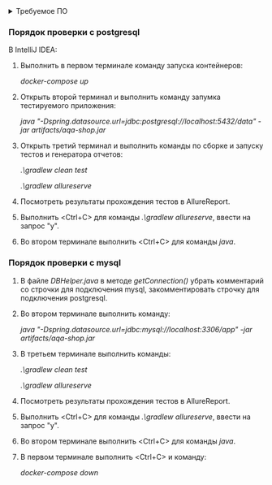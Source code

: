 <details>
   <summary>Требуемое ПО</summary>

На компьютере дожны быть установлены
1. OC Windows не ниже 10 версии,
1. Docker и образы:
- node-app:1.0
- postgres:12-alpine
- mysql:8.0
</details>

### Порядок проверки с postgresql
В IntelliJ IDEA:
1. Выполнить в первом терминале команду запуска контейнеров:

    *docker-compose up*

2. Открыть второй терминал и выполнить команду запумка тестируемого приложения:

    *java "-Dspring.datasource.url=jdbc:postgresql://localhost:5432/data" -jar artifacts/aqa-shop.jar*

3. Открыть третий терминал и выполнить команды по сборке и запуску тестов и генератора отчетов:

    *.\gradlew clean test*

    *.\gradlew allureserve*

4. Посмотреть результаты прохождения тестов в AllureReport.
5. Выполнить <Ctrl+C> для команды *.\gradlew allureserve*, ввести на запрос "y".
6. Во втором терминале выполнить <Ctrl+C> для команды *java*.

### Порядок проверки с mysql
1. В файле *DBHelper.java* в методе *getConnection()* убрать комментарий со строчки для подключения mysql, закомментировать строчку для подключения postgresql. 
3. Во втором терминале выполнить команду:

    *java "-Dspring.datasource.url=jdbc:mysql://localhost:3306/app" -jar artifacts/aqa-shop.jar*

6. В третьем терминале выполнить команды:

    *.\gradlew clean test*

    *.\gradlew allureserve*

7. Посмотреть результаты прохождения тестов в AllureReport.
8. Выполнить <Ctrl+C> для команды *.\gradlew allureserve*, ввести на запрос "y".
9. Во втором терминале выполнить <Ctrl+C> для команды *java*.
10. В первом терминале выполнить <Ctrl+C> и команду:

    *docker-compose down*